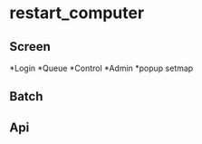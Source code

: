 # restart_computer

## Screen 
  *Login
  *Queue
  *Control
  *Admin
  *popup setmap
  
## Batch

## Api
